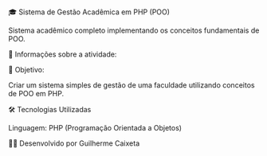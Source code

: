 🎓 Sistema de Gestão Acadêmica em PHP (POO)

Sistema acadêmico completo implementando os conceitos fundamentais de POO.

📌 Informações sobre a atividade:

🎯 Objetivo:

Criar um sistema simples de gestão de uma faculdade utilizando conceitos de POO em PHP.

🛠 Tecnologias Utilizadas

Linguagem: PHP (Programação Orientada a Objetos)


👨‍💻 Desenvolvido por Guilherme Caixeta



